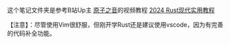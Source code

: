 
这个笔记文件夹是参考B站Up主 [原子之音](https://space.bilibili.com/437860379)的视频教程 [2024 Rust现代实用教程](https://www.bilibili.com/video/BV15y421h7j7/?spm_id_from=333.337.search-card.all.click&vd_source=c8dbe5ab3b4bf743fae13d455b4aa039)

【注意】：尽管使用Vim很舒服，但刚开学Rust还是建议使用vscode，因为有完善的代码补全功能。

